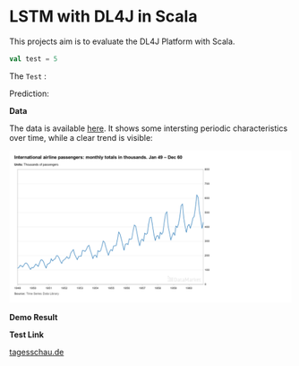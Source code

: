# LSTM with DL4J in Scala


This projects aim is to evaluate the DL4J Platform with Scala.

```scala
val test = 5
```
The `Test` :

Prediction:

**Data**

The data is available [here](https://datamarket.com/data/set/22u3/international-airline-passengers-monthly-totals-in-thousands-jan-49-dec-60#!ds=22u3&display=line).
It shows some intersting periodic characteristics over time, while a clear trend is visible:

![Screenshot](international-airline-passengers.png "Training Data")

**Demo Result**


**Test Link**

[tagesschau.de](https://tagesschau.de)